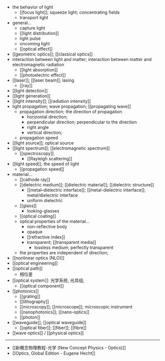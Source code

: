 - the behavior of light
    - [[focus light]]; squeeze light; concentrating fields
    - transport light
- general...
    - capture light
    - [[light distribution]]
    - light pulse
    - oncoming light
    - [[optical effect]]
- [[geometric optics]]; [[classical optics]]
- interaction between light and matter; interaction between matter and electromagnetic radiation
    - [[light absorption]]
    - [[photoelectric effect]]
- [[laser]]; [[laser beam]]; lasing
    - [[ray]]
- [[light detection]]
- [[light generation]]
- [[light intensity]]; [[radiation intensity]]
- light propagation; wave propagation; [[propagating wave]]
    - propagation direction; the direction of propagation
        - horizontal direction;
        - perpendicular direction; perpendicular to the direction
        - right angle
        - vertical direction;
    - propagation speed
- [[light source]]; optical source
- [[light spectrum]]; [[electromagnetic spectrum]]
    - [[spectroscopy]]
        - [[Rayleigh scattering]]
- [[light speed]]; the speed of light
    - [[propagation speed]]
- material...
    - [[cathode ray]]
    - [[dielectric medium]]; [[dielectric material]]; [[dielectric structure]]
        - [[metal–dielectric interface]]; [[metal-dielectric interface]]; metal/dielectric interface
        - uniform dielectric
    - [[glass]]
        - looking-glasses
    - [[optical coating]]
    - optical properties of the material...
        - non-reflective body
        - opaque
        - [[refractive index]]
        - transparent; [[transparent media]]
            - lossless medium; perfectly transparent
    - the properties are independent of direction;
- [[nonlinear optics (NLO)]]
- [[optical engineering]]
- [[optical path]]
    - 相位差
- [[optical system]]: 光学系统, 光具组;
    - [[optical component]]
- [[photonics]]
    - [[grating]]
    - [[lithography]]
    - [[microscopy]]; [[microscope]]; microscopic instrument
    - [[nanophotonics]]; [[nano-optics]]
    - [[photon]]
- [[waveguide]]; [[optical waveguide]]
    - [[optical fiber]]; [[fiber]]; [[fibre]]
- [[wave optics]] / [[physical optics]]
- ---
- [[新概念物理教程-光学 (New Concept Physics - Optics)]]
- [[Optics, Global Edition - Eugene Hecht]]
